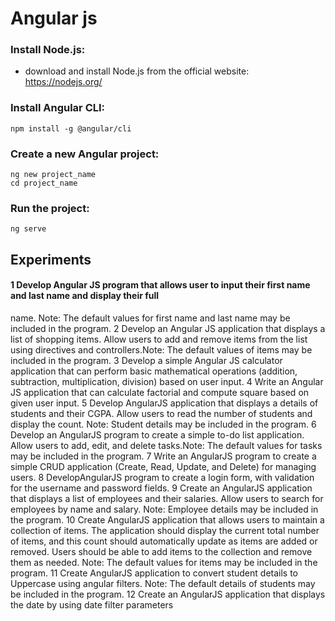 # Angular js

### Install Node.js:
* download and install Node.js from the official website: https://nodejs.org/

### Install Angular CLI:
`npm install -g @angular/cli`


### Create a new Angular project:
```
ng new project_name
cd project_name
```

### Run the project:
`ng serve`

## Experiments 
#### 1 Develop Angular JS program that allows user to input their first name and last name and display their full
name. Note: The default values for first name and last name may be included in the program.
2 Develop an Angular JS application that displays a list of shopping items. Allow users to add and remove
items from the list using directives and controllers.Note: The default values of items may be included in
the program.
3 Develop a simple Angular JS calculator application that can perform basic mathematical operations
(addition, subtraction, multiplication, division) based on user input.
4
Write an Angular JS application that can calculate factorial and compute square based on given user input.
5 Develop AngularJS application that displays a details of students and their CGPA. Allow users to read the
number of students and display the count. Note: Student details may be included in the program.
6 Develop an AngularJS program to create a simple to-do list application. Allow users to add, edit, and delete
tasks.Note: The default values for tasks may be included in the program.
7 Write an AngularJS program to create a simple CRUD application (Create, Read, Update, and Delete) for
managing users.
8 DevelopAngularJS program to create a login form, with validation for the username and password fields.
9 Create an AngularJS application that displays a list of employees and their salaries. Allow users to search
for employees by name and salary. Note: Employee details may be included in the program.
10 Create AngularJS application that allows users to maintain a collection of items. The application should
display the current total number of items, and this count should automatically update as items are added
or removed. Users should be able to add items to the collection and remove them as needed.
Note: The default values for items may be included in the program.
11 Create AngularJS application to convert student details to Uppercase using angular filters.
Note: The default details of students may be included in the program.
12 Create an AngularJS application that displays the date by using date filter parameters
